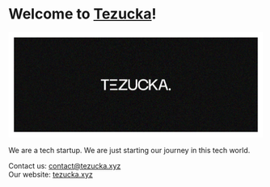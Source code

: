 # Welcome to [Tezucka](https://tezucka.xyz)!
![Tezucka OpenSource Banner](https://github.com/Tezucka-Tech/.github/blob/main/assets/banner-for-github.png)

We are a tech startup. We are just starting our journey in this tech world.

Contact us: contact@tezucka.xyz <br />
Our website: [tezucka.xyz](https://tezucka.xyz)
